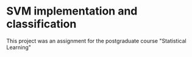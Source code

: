 # SVM implementation and classification
This project was an assignment for the postgraduate course "Statistical Learning"
